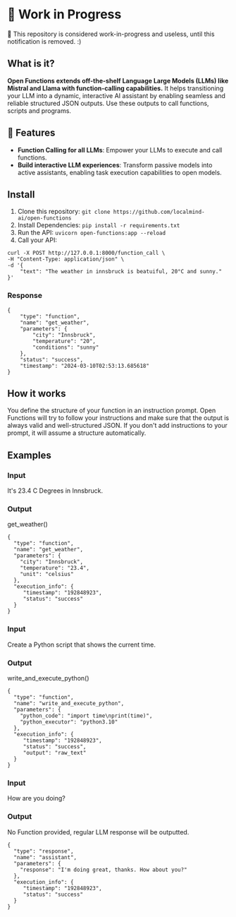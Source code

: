 # 🚧 Work in Progress
🚧 This repository is considered work-in-progress and useless, until this notification is removed. :)

## What is it?
**Open Functions extends off-the-shelf Language Large Models (LLMs) like Mistral and Llama with function-calling capabilities.** It helps transitioning your LLM into a dynamic, interactive AI assistant by enabling seamless and reliable structured JSON outputs. Use these outputs to call functions, scripts and programs.

## 🌟 Features
- **Function Calling for all LLMs**: Empower your LLMs to execute and call functions.
- **Build interactive LLM experiences**: Transform passive models into active assistants, enabling task execution capabilities to open models.

## Install
1. Clone this repository: `git clone https://github.com/localmind-ai/open-functions`
2. Install Dependencies: `pip install -r requirements.txt`
3. Run the API: `uvicorn open-functions:app --reload`
4. Call your API:
```
curl -X POST http://127.0.0.1:8000/function_call \
-H "Content-Type: application/json" \
-d '{
    "text": "The weather in innsbruck is beatuiful, 20°C and sunny."
}'
```
### Response
```
{
    "type": "function",
    "name": "get_weather",
    "parameters": {
        "city": "Innsbruck",
        "temperature": "20",
        "conditions": "sunny"
    },
    "status": "success",
    "timestamp": "2024-03-10T02:53:13.685618"
}
```
## How it works
You define the structure of your function in an instruction prompt. Open Functions will try to follow your instructions and make sure that the output is always valid and well-structured JSON. If you don't add instructions to your prompt, it will assume a structure automatically.
## Examples
### Input
It's 23.4 C Degrees in Innsbruck.
### Output
get_weather()
```
{
  "type": "function",
  "name": "get_weather",
  "parameters": {
    "city": "Innsbruck",
    "temperature": "23.4",
    "unit": "celsius"
  },
  "execution_info": {
     "timestamp": "192848923",
     "status": "success"
  }
}
```
### Input
Create a Python script that shows the current time.
### Output
write_and_execute_python()
```
{
  "type": "function",
  "name": "write_and_execute_python",
  "parameters": {
    "python_code": "import time\nprint(time)",
    "python_executor": "python3.10"
  },
  "execution_info": {
     "timestamp": "192848923",
     "status": "success",
     "output": "raw_text"
  }
}
```
### Input
How are you doing?
### Output
No Function provided, regular LLM response will be outputted.
```
{
  "type": "response",
  "name": "assistant",
  "parameters": {
    "response": "I'm doing great, thanks. How about you?"
  },
  "execution_info": {
     "timestamp": "192848923",
     "status": "success"
  }
}
```
